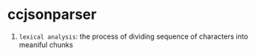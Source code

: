 # ccjsonparser



1. `lexical analysis`: the process of dividing sequence of characters into meaniful chunks 